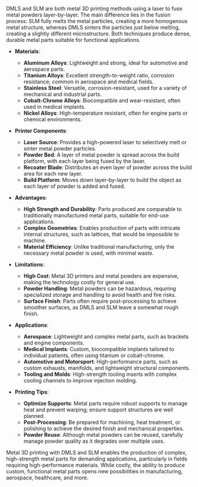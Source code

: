 DMLS and SLM are both metal 3D printing methods using a laser to fuse metal powders layer-by-layer. The main difference lies in the fusion process: SLM fully melts the metal particles, creating a more homogenous metal structure, whereas DMLS sinters the particles just below melting, creating a slightly different microstructure. Both techniques produce dense, durable metal parts suitable for functional applications.

- **Materials**:
  - **Aluminum Alloys**: Lightweight and strong, ideal for automotive and aerospace parts.
  - **Titanium Alloys**: Excellent strength-to-weight ratio, corrosion resistance; common in aerospace and medical fields.
  - **Stainless Steel**: Versatile, corrosion-resistant, used for a variety of mechanical and industrial parts.
  - **Cobalt-Chrome Alloys**: Biocompatible and wear-resistant, often used in medical implants.
  - **Nickel Alloys**: High-temperature resistant, often for engine parts or chemical environments.

- **Printer Components**:
  - **Laser Source**: Provides a high-powered laser to selectively melt or sinter metal powder particles.
  - **Powder Bed**: A layer of metal powder is spread across the build platform, with each layer being fused by the laser.
  - **Recoater Blade**: Distributes an even layer of powder across the build area for each new layer.
  - **Build Platform**: Moves down layer-by-layer to build the object as each layer of powder is added and fused.

- **Advantages**:
  - **High Strength and Durability**: Parts produced are comparable to traditionally manufactured metal parts, suitable for end-use applications.
  - **Complex Geometries**: Enables production of parts with intricate internal structures, such as lattices, that would be impossible to machine.
  - **Material Efficiency**: Unlike traditional manufacturing, only the necessary metal powder is used, with minimal waste.

- **Limitations**:
  - **High Cost**: Metal 3D printers and metal powders are expensive, making the technology costly for general use.
  - **Powder Handling**: Metal powders can be hazardous, requiring specialized storage and handling to avoid health and fire risks.
  - **Surface Finish**: Parts often require post-processing to achieve smoother surfaces, as DMLS and SLM leave a somewhat rough finish.

- **Applications**:
  - **Aerospace**: Lightweight and complex metal parts, such as brackets and engine components.
  - **Medical Implants**: Custom, biocompatible implants tailored to individual patients, often using titanium or cobalt-chrome.
  - **Automotive and Motorsport**: High-performance parts, such as custom exhausts, manifolds, and lightweight structural components.
  - **Tooling and Molds**: High-strength tooling inserts with complex cooling channels to improve injection molding.

- **Printing Tips**:
  - **Optimize Supports**: Metal parts require robust supports to manage heat and prevent warping; ensure support structures are well planned.
  - **Post-Processing**: Be prepared for machining, heat treatment, or polishing to achieve the desired finish and mechanical properties.
  - **Powder Reuse**: Although metal powders can be reused, carefully manage powder quality as it degrades over multiple uses.

Metal 3D printing with DMLS and SLM enables the production of complex, high-strength metal parts for demanding applications, particularly in fields requiring high-performance materials. While costly, the ability to produce custom, functional metal parts opens new possibilities in manufacturing, aerospace, healthcare, and more.